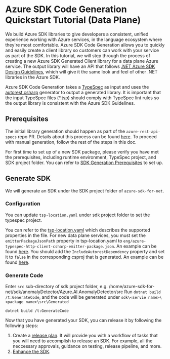 # Azure SDK Code Generation Quickstart Tutorial (Data Plane)

We build Azure SDK libraries to give developers a consistent, unified experience working with Azure services, in the language ecosystem where they're most comfortable.  Azure SDK Code Generation allows you to quickly and easily create a client library so customers can work with your service as part of the SDK.  In this tutorial, we will step through the process of creating a new Azure SDK Generated Client library for a data plane Azure service.  The output library will have an API that follows [.NET Azure SDK Design Guidelines](https://azure.github.io/azure-sdk/dotnet_introduction.html), which will give it the same look and feel of other .NET libraries in the Azure SDK.

Azure SDK Code Generation takes a [TypeSpec](https://microsoft.github.io/typespec/) as input and uses the [autorest.csharp](https://github.com/Azure/autorest.csharp) generator to output a generated library.  It is important that the input TypeSpec files (*.tsp) should comply with TypeSpec lint rules so the output library is consistent with the Azure SDK Guidelines.

## Prerequisites

The initial library generation should happen as part of the `azure-rest-api-specs` repo PR. Details about this process can be found [here](https://eng.ms/docs/products/azure-developer-experience/develop/sdk-generation-pipelines). To proceed with manual generation, follow the rest of the steps in this doc.

For first time to set up of a new SDK package, please verify you have met the prerequisites, including runtime environment, TypeSpec project, and SDK project folder. You can refer to [SDK Generation Prerequisites](https://github.com/Azure/azure-sdk-for-net/blob/main/doc/DataPlaneCodeGeneration/AzureSDKGeneration_Prerequistites.md) to set up.

## Generate SDK

We will generate an SDK under the SDK project folder of `azure-sdk-for-net`.

### Configuration

You can update `tsp-location.yaml` under sdk project folder to set the typespec project.

You can refer to the [tsp-location.yaml](https://github.com/Azure/azure-sdk-tools/blob/main/doc/common/TypeSpec-Project-Scripts.md#tsp-locationyaml) which describes the supported properties in the file. For new data plane services, you must set the `emitterPackageJsonPath` property in tsp-location.yaml to `eng/azure-typespec-http-client-csharp-emitter-package.json`. An example can be found [here](https://github.com/Azure/azure-sdk-for-net/blob/main/sdk/keyvault/Azure.Security.KeyVault.Administration/tsp-location.yaml#L4). You should add the `IncludeAutorestDependency` property and set it to `false` in the corresponding csproj that is generated. An example can be found [here](https://github.com/Azure/azure-sdk-for-net/blob/main/sdk/keyvault/Azure.Security.KeyVault.Administration/src/Azure.Security.KeyVault.Administration.csproj#L14).

### Generate Code

Enter `src` sub-directory of sdk project folder, e.g. /home/azure-sdk-for-net/sdk/anomalyDetector/Azure.AI.AnomalyDetector/src
Run `dotnet build /t:GenerateCode`, and the code will be generated under `sdk\<servie name>\<package name>\src\Generated`

```dotnetcli
dotnet build /t:GenerateCode
```

Now that you have generated your SDK, you can release it by following the following steps:

1. Create a [release plan](https://aka.ms/azsdkdocs/release-plans). It will provide you with a workflow of tasks that you
will need to accomplish to release an SDK. For example, all the neccessary approvals, guidance on testing, release pipeline, and more.
2. [Enhance the SDK](https://github.com/Azure/azure-sdk-for-net/blob/main/doc/DataPlaneCodeGeneration/Azure_SDK_Package_Ship_Requirements.md).
